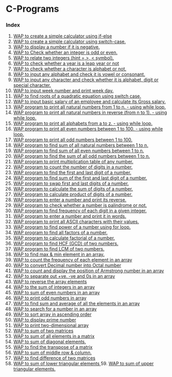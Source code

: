 # C-Programs 

### Index
1. <a href="https://github.com/abhishek-shukla21/C-Programs/blob/main/WAP%20to%20create%20a%20simple%20calculator%20using%20if-else.c"> WAP to create a simple calculator using if-else </a> <br>
2. <a href="https://github.com/abhishek-shukla21/C-Programs/blob/main/WAP%20to%20create%20a%20simple%20calculator%20using%20switch-case.c">WAP to create a simple calculator using switch-case.</a> <br>
3. <a href="https://github.com/abhishek-shukla21/C-Programs/blob/main/WAP%20to%20display%20a%20number%20if%20it%20is%20negative.c">WAP to display a number if it is negative.</a> <br>
4. <a href="https://github.com/abhishek-shukla21/C-Programs/blob/main/WAP%20to%20check%20odd%20even.c">WAP to Check whether an integer is odd or even.</a> <br>
5. <a href="https://github.com/abhishek-shukla21/C-Programs/blob/main/WAP%20to%20relate%20two%20integers%20(Hint%20%3E%2C%20%3C%2C%20%3D).c">WAP to relate two integers (hint =,>, < symbol).</a> <br>
6. <a href="https://github.com/abhishek-shukla21/C-Programs/blob/main/WAP%20to%20check%20whether%20a%20year%20is%20leap%20year%20or%20not.c">WAP to check whether a year is a leap year or not</a> <br>
7. <a href="https://github.com/abhishek-shukla21/C-Programs/blob/main/check%20whether%20a%20character%20is%20alphabet%20or%20not.c">WAP to check whether a character is alphabet or not.</a> <br>
8. <a href="https://github.com/abhishek-shukla21/C-Programs/blob/main/input%20any%20alphabet%20and%20check%20it%20is%20vowel%20or%20consonant.c">WAP to input any alphabet and check it is vowel or consonant.</a> <br>
9. <a href="https://github.com/abhishek-shukla21/C-Programs/blob/main/input%20any%20character%20and%20check%20whether%20it%20is%20alphabet%2C%20digit%20or%20special%20character.c">WAP to input any character and check whether it is alphabet, digit or special character. </a> <br>
10. <a href="https://github.com/abhishek-shukla21/C-Programs/blob/main/input%20week%20number%20and%20print%20week%20day.c">WAP to input week number and print week day.</a> <br>
11. <a href="">WAP to find roots of a quadratic equation using switch case.</a> <br>
12. <a href="">WAP to input basic salary of an employee and calculate its Gross salary.</a> <br>
13. <a href="https://github.com/abhishek-shukla21/C-Programs/blob/main/print%20all%20natural%20numbers%20from%201%20to%20n%20-%20using%20while%20loop.c">WAP program to print all natural numbers from 1 to n. - using while loop.</a> <br>
14. <a href="https://github.com/abhishek-shukla21/C-Programs/blob/main/WAP%20program%20to%20print%20all%20natural%20numbers%20in%20reverse%20(from%20n%20to%201)%20-%20using%20while%20loop.c">WAP program to print all natural numbers in reverse (from n to 1). - using while loop.</a> <br>
15. <a href="https://github.com/abhishek-shukla21/C-Programs/blob/main/print%20all%20alphabets%20from%20a%20to%20z%20-%20using%20while%20loop.c">WAP program to print all alphabets from a to z. - using while loop.</a> <br>
16. <a href="https://github.com/abhishek-shukla21/C-Programs/blob/main/print%20all%20even%20numbers%20between%201%20to%20100%20-%20using%20while%20loop.c">WAP program to print all even numbers between 1 to 100. - using while loop.</a> <br>
17. <a href="https://github.com/abhishek-shukla21/C-Programs/blob/main/WAP%20program%20to%20print%20all%20odd%20numbers%20between%201%20to%20100.c">WAP program to print all odd numbers between 1 to 100.</a> <br>
18. <a href="https://github.com/abhishek-shukla21/C-Programs/blob/main/find%20sum%20of%20all%20natural%20numbers%20between%201%20to%20n.c">WAP program to find sum of all natural numbers between 1 to n.</a> <br>
19. <a href="">WAP program to find sum of all even numbers between 1 to n.</a> <br>
20. <a href="">WAP program to find the sum of all odd numbers between 1 to n.</a> <br>
21. <a href="">WAP program to print multiplication table of any number.</a> <br>
22. <a href="">WAP program to count the number of digits in a number.</a> <br>
23. <a href="">WAP program to find the first and last digit of a number.</a> <br>
24. <a href="">WAP program to find sum of the first and last digit of a number.</a> <br>
25. <a href="">WAP program to swap first and last digits of a number.</a> <br>
26. <a href="">WAP program to calculate the sum of digits of a number.</a> <br>
27. <a href="">WAP program to calculate product of digits of a number.</a> <br>
28. <a href="">WAP program to enter a number and print its reverse.</a> <br>
29. <a href="">WAP program to check whether a number is palindrome or not.</a> <br>
30. <a href="">WAP program to find frequency of each digit in a given integer.</a> <br>
31. <a href="">WAP program to enter a number and print it in words.</a><br>
32. <a href="">WAP program to print all ASCII characters with their values.</a> <br> 
33. <a href="">WAP program to find power of a number using for loop.</a> <br> 
34. <a href="">WAP program to find all factors of a number.</a> <br>
35. <a href="">WAP program to calculate factorial of a number.</a> <br>
36. <a href="">WAP program to find HCF (GCD) of two numbers.</a> <br>
37. <a href="">WAP program to find LCM of two numbers.</a> <br>
38. <a href="">WAP to find max & min element in an array.</a>	
39. <a href="">WAP to count the frequency of each element in an array </a>	
40. <a href="">WAP to convert Decimal number into Octal number 	</a>
41. <a href="">WAP to count and display the position of Armstrong number in an array </a> 	
42. <a href="">WAP to separate out +ve, -ve and 0s in an array </a> 	
43. <a href="">WAP to reverse the array elements </a>
44. <a href="">WAP to the sum of integers in an array </a>
45. <a href="">WAP to sum of even numbers in an array 	</a>
46. <a href="">WAP to print odd numbers in array 	</a>
47. <a href="">WAP to find sum and average of all the elements in an array </a>  	
48. <a href="">WAP to search for a number in an array 	</a>
49. <a href="">WAP to sort array in ascending order </a>	
50. <a href="">WAP to display prime number 	</a>
51. <a href="">WAP to print two-dimensional array </a> 	
52. <a href="">WAP to sum of two matrices </a>	
53. <a href="">WAP to sum of all elements in a matrix </a> 	
54. <a href="">WAP to sum of diagonal elements. </a>
55. <a href="">WAP to find the transpose of a matrix </a>	
56. <a href="">WAP to sum of middle row & column. </a>	
57. <a href="">WAP to find difference of two matrices </a>
58. <a href="">WAP to sum of lower triangular elements </a>
	59. <a href="">WAP to sum of upper triangular elements.</a> <br> 
